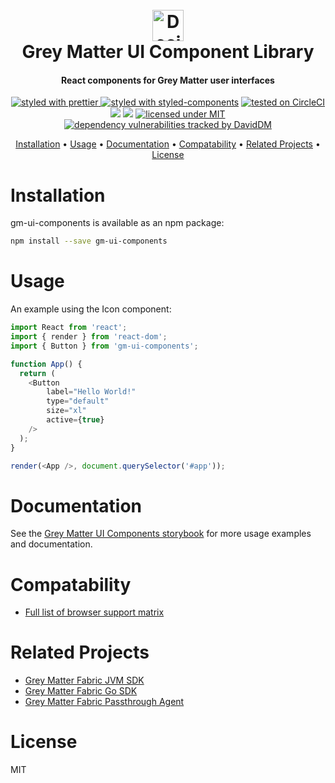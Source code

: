 <h1 align="center">
  <br>
  <img src="./src/images/decipher-logo.png" alt="Decipher Logo" width="50">
  <br>
  Grey Matter UI Component Library
  <br>
</h1>

<h4 align="center">React components for Grey Matter user interfaces</h4>

<p align="center">
  <a href="https://github.com/prettier/prettier" target="_blank">
    <img src="https://img.shields.io/badge/formatted_with-prettier-ff69b4.svg"
         alt="styled with prettier">
  </a>
  <a href="https://www.styled-components.com/" target="_blank"><img src="https://img.shields.io/badge/styled_with-%F0%9F%92%85%20styled--components-orange.svg?colorB=daa357" alt="styled with styled-components"></a>
  <a href="https://circleci.com/gh/DecipherNow/gm-ui-components/tree/master" target="_blank"><img src="https://circleci.com/gh/DecipherNow/gm-ui-components/tree/master.svg?style=shield" alt="tested on CircleCI"></a>
  <a href="https://codeclimate.com/github/DecipherNow/gm-ui-components/maintainability"><img src="https://api.codeclimate.com/v1/badges/878bee2571c9dca75eef/maintainability" /></a>
  <a href="https://codeclimate.com/github/DecipherNow/gm-ui-components/test_coverage"><img src="https://api.codeclimate.com/v1/badges/878bee2571c9dca75eef/test_coverage" /></a>
  <a href="https://opensource.org/licenses/mit-license.php" target="_blank"><img src="https://badges.frapsoft.com/os/mit/mit.svg?v=103" alt="licensed under MIT"></a>
  <a href="https://david-dm.org/deciphernow/gm-ui-components" target="_blank"><img src="https://david-dm.org/deciphernow/gm-ui-components.svg" alt="dependency vulnerabilities tracked by DavidDM"></a>
</p>

<p align="center">
  <a href="#installation">Installation</a> •
  <a href="#usage">Usage</a> •
  <a href="#documentation">Documentation</a> •
  <a href="#compatability">Compatability</a> •
  <a href="#related-projects">Related Projects</a> •
  <a href="#license">License</a>
</p>

# Installation

gm-ui-components is available as an npm package:

```sh
npm install --save gm-ui-components
```

# Usage

An example using the Icon component:

```javascript
import React from 'react';
import { render } from 'react-dom';
import { Button } from 'gm-ui-components';

function App() {
  return (
    <Button
        label="Hello World!"
        type="default"
        size="xl"
        active={true}
    />
  );
}

render(<App />, document.querySelector('#app'));
```

# Documentation

See the [Grey Matter UI Components storybook](https://deciphernow.github.io/gm-ui-components) for more usage examples and documentation.

# Compatability

* [Full list of browser support matrix](http://browserl.ist/?q=last+2+Chrome+versions%2C+last+2+ChromeAndroid+versions%2C+last+2+Safari+versions%2C+last+2+iOS+versions%2C+last+2+Firefox+versions%2C+last+2+Edge+versions)

# Related Projects

* [Grey Matter Fabric JVM SDK](https://github.com/DecipherNow/gm-fabric-jvm)
* [Grey Matter Fabric Go SDK](https://github.com/DecipherNow/gm-fabric-go)
* [Grey Matter Fabric Passthrough Agent](https://github.com/DecipherNow/gm-fabric-jvmagent)

# License

MIT
